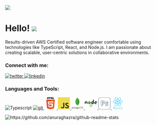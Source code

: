 <img src='https://media.licdn.com/dms/image/v2/D4E16AQGX-2nA9OScOA/profile-displaybackgroundimage-shrink_350_1400/profile-displaybackgroundimage-shrink_350_1400/0/1728601132212?e=1738800000&v=beta&t=OccSETOQa9TEE6ixr7QbaiGnTpVgB6jxmNwpgSOSeAc'/>
  

  
<h1 align="left">Hello! <img src="https://raw.githubusercontent.com/aemmadi/aemmadi/master/wave.gif" width="35px"> </h1> 





<p> Results-driven AWS Certified software engineer comfortable using technologies like TypeScript, React, and Node.js. I am passionate about creating scalable, user-centric solutions in collaborative environments.</p>




  
  <div align="left">
    <h3 align="left">Connect with me:</h3>
<a href="https://twitter.com/elliottcodes" target="_blank">
<img src=https://img.shields.io/badge/twitter-%2300acee.svg?&style=for-the-badge&logo=twitter&logoColor=white alt=twitter />
</a>
<!-- <a href="https://github.com/8bearings" target="_blank">
<img src=https://img.shields.io/badge/github-%2324292e.svg?&style=for-the-badge&logo=github&logoColor=white alt=github />
</a> -->
<a href="https://linkedin.com/in/elliott-watson-dev" target="_blank">
<img src=https://img.shields.io/badge/linkedin-%231E77B5.svg?&style=for-the-badge&logo=linkedin&logoColor=white alt=linkedin  />
</a>  
</div>  


 <h3 align="left">Languages and Tools:</h3>
<div align="left"> 
 
<img src="https://cdn.iconscout.com/icon/free/png-512/free-typescript-logo-icon-download-in-svg-png-gif-file-formats--technology-social-media-company-brand-vol-7-pack-logos-icons-2945272.png?f=webp&w=256" alt="Typescript" width="40" height="40"/> <a href="https://git-scm.com/" target="_blank"> <img src="https://www.vectorlogo.zone/logos/git-scm/git-scm-icon.svg" alt="git" width="40" height="40"/> </a> <a href="https://www.w3.org/html/" target="_blank"> <img src="https://raw.githubusercontent.com/devicons/devicon/master/icons/html5/html5-original-wordmark.svg" alt="html5" width="40" height="40"/> </a> <a href="https://developer.mozilla.org/en-US/docs/Web/JavaScript" target="_blank"> <img src="https://raw.githubusercontent.com/devicons/devicon/master/icons/javascript/javascript-original.svg" alt="javascript" width="40" height="40"/> </a> <a href="https://www.mongodb.com/" target="_blank"> <img src="https://raw.githubusercontent.com/devicons/devicon/master/icons/mongodb/mongodb-original-wordmark.svg" alt="mongodb" width="40" height="40"/> </a> <a href="https://nodejs.org" target="_blank"> <img src="https://raw.githubusercontent.com/devicons/devicon/master/icons/nodejs/nodejs-original-wordmark.svg" alt="nodejs" width="40" height="40"/> </a> <a href="https://www.photoshop.com/en" target="_blank"> <img src="https://raw.githubusercontent.com/devicons/devicon/master/icons/photoshop/photoshop-line.svg" alt="photoshop" width="39" height="39"/> </a> <a href="https://reactjs.org/" target="_blank"> <img src="https://raw.githubusercontent.com/devicons/devicon/master/icons/react/react-original-wordmark.svg" alt="react" width="40" height="40"/> </a> 
</div>


 <div align="left">
<img src='https://github-readme-stats.vercel.app/api/top-langs/?username=8bearings&layout=compact&theme=dark&hide_border=true' alt='https://github.com/anuraghazra/github-readme-stats'/>
  </div>  
